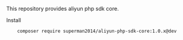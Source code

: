 This repository provides aliyun php sdk core.

Install

```
    composer require superman2014/aliyun-php-sdk-core:1.0.x@dev
```
